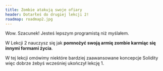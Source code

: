 ```yaml
---
title: Zombie atakują swoje ofiary
header: Dotarłeś do drugiej lekcji 2!
roadmap: roadmap2.jpg
---
```

Wow. Szacunek! Jesteś lepszym programistą niż myślałem.

W Lekcji 2 nauczysz się jak **pomnożyć swoją armię zombie karmiąc się innymi formami życia**.

W tej lekcji omówimy niektóre bardziej zaawansowane koncepcje Solidity więc dobrze żebyś wcześniej ukończył lekcję 1.